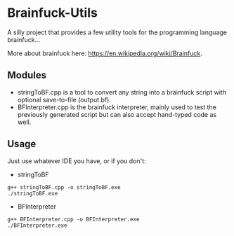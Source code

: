 # Brainfuck-Utils
A silly project that provides a few utility tools for the programming language brainfuck...

More about brainfuck here: https://en.wikipedia.org/wiki/Brainfuck.

## Modules

- stringToBF.cpp is a tool to convert any string into a brainfuck script with optional save-to-file (output.bf).
- BFInterpreter.cpp is the brainfuck interpreter, mainly used to test the previously generated script but can also accept hand-typed code as well.

## Usage

Just use whatever IDE you have, or if you don't:

- stringToBF
```
g++ stringToBF.cpp -o stringToBF.exe
./stringToBF.exe
```

- BFInterpreter
```
g++ BFInterpreter.cpp -o BFInterpreter.exe
./BFInterpreter.exe
```
